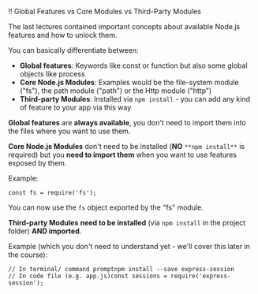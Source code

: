 :bangbang: Global Features vs Core Modules vs Third-Party Modules

The last lectures contained important concepts about available Node.js features and how to unlock them.

You can basically differentiate between:

- **Global features**: Keywords like const or function but also some global objects like process
- **Core Node.js Modules**: Examples would be the file-system module ("fs"), the path module ("path") or the Http module ("http")
- **Third-party Modules**: Installed via `npm install` - you can add any kind of feature to your app via this way



**Global features** are **always available**, you don't need to import them into the files where you want to use them.

**Core Node.js Modules** don't need to be installed (**NO** `**npm install**` is required) but you **need to import them** when you want to use features exposed by them.

Example:

```
const fs = require('fs');
```

You can now use the `fs` object exported by the "fs" module.

**Third-party Modules** **need to be installed** (via `npm install` in the project folder) **AND imported**.

Example (which you don't need to understand yet - we'll cover this later in the course):

```
// In terminal/ command promptnpm install --save express-session
// In code file (e.g. app.js)const sessions = require('express-session');
```

